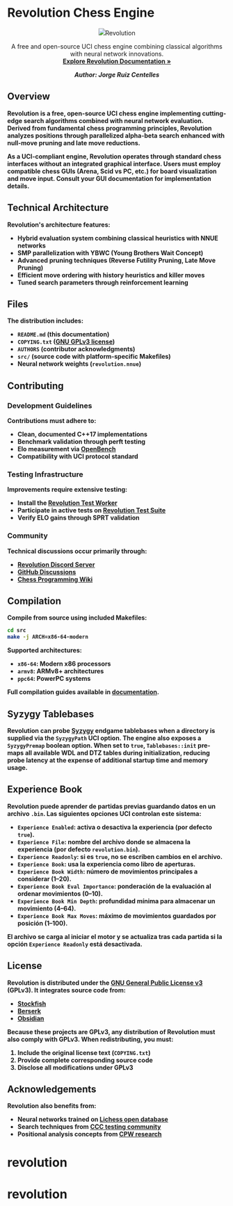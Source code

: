 # Revolution Chess Engine

<div align="center">
  <img src="[https://ijccrl.com/wp-content/uploads/2025/08/revolution.png]" 
  <h3>Revolution</h3>
  
  A free and open-source UCI chess engine combining classical algorithms with neural network innovations.
  <br>
  <strong><a href="#">Explore Revolution Documentation »</a>

  <em>Author: Jorge Ruiz Centelles</em>
  
</div>

## Overview

**Revolution** is a free, open-source UCI chess engine implementing cutting-edge search algorithms combined with neural network evaluation. Derived from fundamental chess programming principles, Revolution analyzes positions through parallelized alpha-beta search enhanced with null-move pruning and late move reductions.

As a UCI-compliant engine, Revolution operates through **standard chess interfaces** without an integrated graphical interface. Users must employ compatible chess GUIs (Arena, Scid vs PC, etc.) for board visualization and move input. Consult your GUI documentation for implementation details.

## Technical Architecture

Revolution's architecture features:

- Hybrid evaluation system combining classical heuristics with NNUE networks
- SMP parallelization with YBWC (Young Brothers Wait Concept)
- Advanced pruning techniques (Reverse Futility Pruning, Late Move Pruning)
- Efficient move ordering with history heuristics and killer moves
- Tuned search parameters through reinforcement learning

## Files

The distribution includes:

- `README.md` (this documentation)
- `COPYING.txt` ([GNU GPLv3 license][gpl-link])
- `AUTHORS` (contributor acknowledgments)
- `src/` (source code with platform-specific Makefiles)
- Neural network weights (`revolution.nnue`)

## Contributing

### Development Guidelines
Contributions must adhere to:
- Clean, documented C++17 implementations
- Benchmark validation through perft testing
- Elo measurement via [OpenBench][openbench-link]
- Compatibility with UCI protocol standard

### Testing Infrastructure
Improvements require extensive testing:
- Install the [Revolution Test Worker][worker-link]
- Participate in active tests on [Revolution Test Suite][testsuite-link]
- Verify ELO gains through SPRT validation

### Community
Technical discussions occur primarily through:
- [Revolution Discord Server][discord-link]
- [GitHub Discussions][discussions-link]
- [Chess Programming Wiki][chesswiki-link]

## Compilation

Compile from source using included Makefiles:
```bash
cd src
make -j ARCH=x86-64-modern
```

Supported architectures:
- `x86-64`: Modern x86 processors
- `armv8`: ARMv8+ architectures
- `ppc64`: PowerPC systems

Full compilation guides available in [documentation][doc-link].

## Syzygy Tablebases

Revolution can probe [Syzygy](https://github.com/syzygy1) endgame tablebases when a
directory is supplied via the `SyzygyPath` UCI option. The engine also exposes a
`SyzygyPremap` boolean option. When set to `true`, `Tablebases::init` pre-maps all
available WDL and DTZ tables during initialization, reducing probe latency at the
expense of additional startup time and memory usage.

## Experience Book

Revolution puede aprender de partidas previas guardando datos en un archivo `.bin`.
Las siguientes opciones UCI controlan este sistema:

- `Experience Enabled`: activa o desactiva la experiencia (por defecto `true`).
- `Experience File`: nombre del archivo donde se almacena la experiencia (por defecto `revolution.bin`).
- `Experience Readonly`: si es `true`, no se escriben cambios en el archivo.
- `Experience Book`: usa la experiencia como libro de aperturas.
- `Experience Book Width`: número de movimientos principales a considerar (1–20).
- `Experience Book Eval Importance`: ponderación de la evaluación al ordenar movimientos (0–10).
- `Experience Book Min Depth`: profundidad mínima para almacenar un movimiento (4–64).
- `Experience Book Max Moves`: máximo de movimientos guardados por posición (1–100).

El archivo se carga al iniciar el motor y se actualiza tras cada partida si la opción
`Experience Readonly` está desactivada.

## License

Revolution is distributed under the **[GNU General Public License v3][gpl-link]** (GPLv3).
It integrates source code from:

- [Stockfish](https://github.com/official-stockfish/Stockfish)
- [Berserk](https://github.com/jhonnold/berserk/tree/main/src)
- [Obsidian](https://github.com/gab8192/Obsidian)

Because these projects are GPLv3, any distribution of Revolution must also comply with GPLv3.
When redistributing, you must:
1. Include the original license text (`COPYING.txt`)
2. Provide complete corresponding source code
3. Disclose all modifications under GPLv3

## Acknowledgements

Revolution also benefits from:
- Neural networks trained on [Lichess open database][lichess-db]
- Search techniques from [CCC testing community][ccc-link]
- Positional analysis concepts from [CPW research][cpw-link]

[gpl-link]: https://www.gnu.org/licenses/gpl-3.0.html
[doc-link]: #
[discord-link]: #
[openbench-link]: #
[worker-link]: #
[testsuite-link]: #
[discussions-link]: #
[chesswiki-link]: https://www.chessprogramming.org
[lichess-db]: https://database.lichess.org
[ccc-link]: https://www.chess.com/computer-chess-championship
[cpw-link]: https://www.chessprogramming.org
# revolution
# revolution
